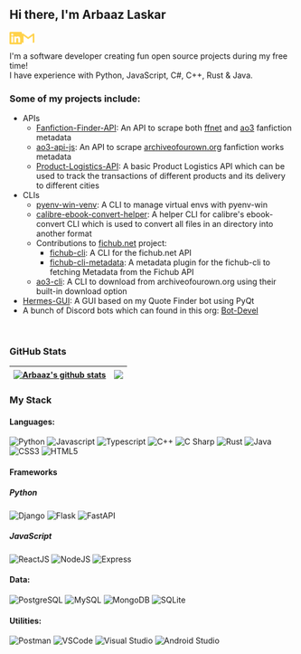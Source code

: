 ## Hi there, I'm Arbaaz Laskar

[<img align="left" alt="arbaaz-laskar | LinkedIn" width="22px" src="https://raw.githubusercontent.com/arzkar/arzkar/main/linkedin.svg" />](https://linkedin.com/in/arbaaz-laskar)
[<img align="left" alt="arzkar.dev | Gmail" width="22px" src="https://raw.githubusercontent.com/arzkar/arzkar/main/gmail.svg" />](mailto:arzkar.dev@gmail.com)
<br><br>
I'm a software developer creating fun open source projects during my free time!<br>
I have experience with Python, JavaScript, C#, C++, Rust & Java.
<br>
### Some of my projects include:

- APIs
    - [Fanfiction-Finder-API](https://github.com/arzkar/Fanfiction-Finder-API): An API to scrape both [ffnet](https://www.fanfiction.net/) and [ao3](https://archiveofourown.org/) fanfiction metadata
    - [ao3-api-js](https://github.com/arzkar/ao3-api-js):  An API to scrape [archiveofourown.org](https://archiveofourown.org/) fanfiction works metadata
    - [Product-Logistics-API](https://github.com/arzkar/Product-Logistics-API): A basic Product Logistics API which can be used to track the transactions of different products and its delivery to different cities
- CLIs
    - [pyenv-win-venv](https://github.com/pyenv-win/pyenv-win-venv): A CLI to manage virtual envs with pyenv-win
    - [calibre-ebook-convert-helper](https://github.com/arzkar/calibre-ebook-convert-helper): A helper CLI for calibre's ebook-convert CLI which is used to convert all files in an directory into another format
    - Contributions to [fichub.net](https://fichub.net/) project:
        - [fichub-cli](https://github.com/FicHub/fichub-cli): A CLI for the fichub.net API 
        - [fichub-cli-metadata](https://github.com/fichub-cli-contrib/fichub-cli-metadata): A metadata plugin for the fichub-cli to fetching Metadata from the Fichub API
    - [ao3-cli](https://github.com/arzkar/ao3-cli): A CLI to download from archiveofourown.org using their built-in download option
- [Hermes-GUI](https://github.com/arzkar/Hermes-GUI): A GUI based on my Quote Finder bot using PyQt
- A bunch of Discord bots which can found in this org: [Bot-Devel](https://github.com/Bot-Devel)
<br>

### GitHub Stats

| <a href="https://github.com/anuraghazra/github-readme-stats"><img align="center" src="https://github-readme-stats-git-masterorgs-github-readme-stats-team.vercel.app/api?username=arzkar&include_orgs=true&show_icons=true&include_all_commits=true&count_private=true&role=OWNER,ORGANIZATION_MEMBER,COLLABORATOR&theme=great-gatsby&hide_border=true" alt="Arbaaz's github stats" /></a> | <a href="https://github.com/anuraghazra/github-readme-stats"><img align="center" src="https://github-readme-stats-git-masterorgs-github-readme-stats-team.vercel.app/api/top-langs/?username=arzkar&include_orgs=true&layout=compact&theme=great-gatsby&hide_border=true&hide=jupyter%20notebook" /></a> |
| ------------- | ------------- |

### My Stack

#### Languages:

![Python](https://img.shields.io/badge/-Python-3776AB?style=flat&logo=python&logoColor=white)
![Javascript](https://img.shields.io/badge/-JavaScript-EDD222?style=flat&logo=javascript&logoColor=white)
![Typescript](https://img.shields.io/badge/-TypeScript-3178C6?style=flat&logo=typescript&logoColor=white)
![C++](https://img.shields.io/badge/-C++-00599C?style=flat&logo=c%2B%2B&logoColor=white)
![C Sharp](https://img.shields.io/badge/-C%20Sharp-239120?style=flat&logo=c-sharp&logoColor=white)
![Rust](https://img.shields.io/badge/-Rust-000000?style=flat&logo=rust&logoColor=white)
![Java](https://img.shields.io/badge/-Java-E34F26?style=flat&logo=openjdk&logoColor=white)
![CSS3](https://img.shields.io/badge/-CSS3-1572B6?style=flat&logo=css3)
![HTML5](https://img.shields.io/badge/-HTML5-E34F26?style=flat&logo=html5&logoColor=white)

#### Frameworks
##### Python
![Django](https://img.shields.io/badge/-Django-092E20?style=flat&logo=django&logoColor=white)
![Flask](http://img.shields.io/badge/-Flask-000000?style=flat&logo=flask&logoColor=white)
![FastAPI](http://img.shields.io/badge/-FastAPI-009688?style=flat&logo=fastapi&logoColor=white)

##### JavaScript
![ReactJS](https://img.shields.io/badge/-ReactJS-51CBF2?style=flat&logo=react&logoColor=white)
![NodeJS](http://img.shields.io/badge/-NodeJS-6EBF20?style=flat&logo=node.js&logoColor=white)
![Express](http://img.shields.io/badge/-Express-black?style=flat&logo=express&logoColor=white)

#### Data:
![PostgreSQL](http://img.shields.io/badge/-PostgreSQL-4169E1?style=flat&logo=postgresql&logoColor=white)
![MySQL](http://img.shields.io/badge/-MySQL-4479A1?style=flat&logo=mysql&logoColor=white)
![MongoDB](http://img.shields.io/badge/-MongoDB-47A248?style=flat&logo=mongodb&logoColor=white)
![SQLite](http://img.shields.io/badge/-SQLite-003B57?style=flat&logo=sqlite&logoColor=white)

#### Utilities:

![Postman](https://img.shields.io/badge/-Postman-FF6C37?style=flat&logo=postman&logoColor=white)
![VSCode](https://img.shields.io/badge/-VSCode-007ACC?style=flat&logo=visual-studio-code&logoColor=white)
![Visual Studio](https://img.shields.io/badge/-Visual%20Studio-5C2D91?style=flat&logo=visual-studio&logoColor=white)
![Android Studio](https://img.shields.io/badge/-Android%20Studio-3DDC84?style=flat&logo=android-studio&logoColor=white)
